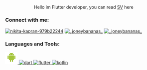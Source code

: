 
<p align="center">
Hello im Flutter developer, you can read   <a href="https://docs.google.com/document/d/1BSxnZwnCoCxxsKqcvBT8YlrvwfURVoeGfMMXcPwlCfw/edit?usp=sharing">SV</a> here 
</p>



<h3 align="left">Connect with me:</h3>
<p align="left">

<a href="https://linkedin.com/in/nikita-kapran-979b22244" target="blank"><img align="center" src="https://raw.githubusercontent.com/rahuldkjain/github-profile-readme-generator/master/src/images/icons/Social/linked-in-alt.svg" alt="nikita-kapran-979b22244" height="40" width="40" /></a>
<a href="https://instagram.com/_joneybananas_" target="blank"><img align="center" src="https://raw.githubusercontent.com/rahuldkjain/github-profile-readme-generator/master/src/images/icons/Social/instagram.svg" alt="_joneybananas_" height="40" width="40" /></a>
<a href="https://t.me/Joneybananas" target="blank"><img align="center" src="https://www.vectorlogo.zone/logos/telegram/telegram-icon.svg" alt="_joneybananas_" height="40" width="40" /></a>
</p>

<h3 align="left">Languages and Tools:</h3>
<p align="left"> <a href="https://developer.android.com" target="_blank" rel="noreferrer"> <img src="https://raw.githubusercontent.com/devicons/devicon/master/icons/android/android-original-wordmark.svg" alt="android" width="40" height="40"/> </a> <a href="https://dart.dev" target="_blank" rel="noreferrer"> <img src="https://www.vectorlogo.zone/logos/dartlang/dartlang-icon.svg" alt="dart" width="40" height="40"/> </a> <a href="https://flutter.dev" target="_blank" rel="noreferrer"> <img src="https://www.vectorlogo.zone/logos/flutterio/flutterio-icon.svg" alt="flutter" width="40" height="40"/> </a> <a href="https://kotlinlang.org" target="_blank" rel="noreferrer"> <img src="https://www.vectorlogo.zone/logos/kotlinlang/kotlinlang-icon.svg" alt="kotlin" width="40" height="40"/>  </p>














<!--
**joneybananas/joneybananas** is a ✨ _special_ ✨ repository because its `README.md` (this file) appears on your GitHub profile.

Here are some ideas to get you started:

- 🔭 I’m currently working on ...
- 🌱 I’m currently learning ...
- 👯 I’m looking to collaborate on ...
- 🤔 I’m looking for help with ...
- 💬 Ask me about ...
- 📫 How to reach me: ...
- 😄 Pronouns: ...
- ⚡ Fun fact: ...
-->
